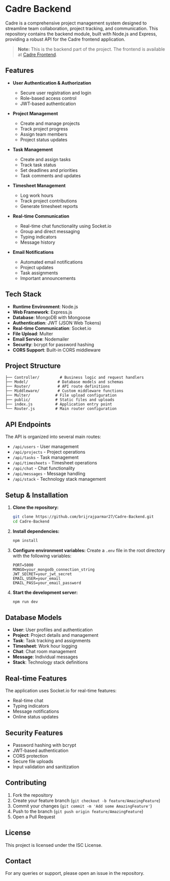 # Cadre Backend

Cadre is a comprehensive project management system designed to streamline team collaboration, project tracking, and communication. This repository contains the backend module, built with Node.js and Express, providing a robust API for the Cadre frontend application.

> **Note:** This is the backend part of the project. The frontend is available at [Cadre Frontend](https://github.com/brijrajparmar27/Cadre-Frontend).

## Features

- **User Authentication & Authorization**

  - Secure user registration and login
  - Role-based access control
  - JWT-based authentication

- **Project Management**

  - Create and manage projects
  - Track project progress
  - Assign team members
  - Project status updates

- **Task Management**

  - Create and assign tasks
  - Track task status
  - Set deadlines and priorities
  - Task comments and updates

- **Timesheet Management**

  - Log work hours
  - Track project contributions
  - Generate timesheet reports

- **Real-time Communication**

  - Real-time chat functionality using Socket.io
  - Group and direct messaging
  - Typing indicators
  - Message history

- **Email Notifications**
  - Automated email notifications
  - Project updates
  - Task assignments
  - Important announcements

## Tech Stack

- **Runtime Environment**: Node.js
- **Web Framework**: Express.js
- **Database**: MongoDB with Mongoose
- **Authentication**: JWT (JSON Web Tokens)
- **Real-time Communication**: Socket.io
- **File Upload**: Multer
- **Email Service**: Nodemailer
- **Security**: bcrypt for password hashing
- **CORS Support**: Built-in CORS middleware

## Project Structure

```
├── Controller/         # Business logic and request handlers
├── Model/             # Database models and schemas
├── Router/            # API route definitions
├── Middleware/        # Custom middleware functions
├── Multer/           # File upload configuration
├── public/           # Static files and uploads
├── index.js          # Application entry point
└── Router.js         # Main router configuration
```

## API Endpoints

The API is organized into several main routes:

- `/api/users` - User management
- `/api/projects` - Project operations
- `/api/tasks` - Task management
- `/api/timesheets` - Timesheet operations
- `/api/chat` - Chat functionality
- `/api/messages` - Message handling
- `/api/stack` - Technology stack management

## Setup & Installation

1. **Clone the repository:**

   ```bash
   git clone https://github.com/brijrajparmar27/Cadre-Backend.git
   cd Cadre-Backend
   ```

2. **Install dependencies:**

   ```bash
   npm install
   ```

3. **Configure environment variables:**
   Create a `.env` file in the root directory with the following variables:

   ```
   PORT=5000
   MONGO=your_mongodb_connection_string
   JWT_SECRET=your_jwt_secret
   EMAIL_USER=your_email
   EMAIL_PASS=your_email_password
   ```

4. **Start the development server:**
   ```bash
   npm run dev
   ```

## Database Models

- **User**: User profiles and authentication
- **Project**: Project details and management
- **Task**: Task tracking and assignments
- **Timesheet**: Work hour logging
- **Chat**: Chat room management
- **Message**: Individual messages
- **Stack**: Technology stack definitions

## Real-time Features

The application uses Socket.io for real-time features:

- Real-time chat
- Typing indicators
- Message notifications
- Online status updates

## Security Features

- Password hashing with bcrypt
- JWT-based authentication
- CORS protection
- Secure file uploads
- Input validation and sanitization

## Contributing

1. Fork the repository
2. Create your feature branch (`git checkout -b feature/AmazingFeature`)
3. Commit your changes (`git commit -m 'Add some AmazingFeature'`)
4. Push to the branch (`git push origin feature/AmazingFeature`)
5. Open a Pull Request

## License

This project is licensed under the ISC License.

## Contact

For any queries or support, please open an issue in the repository.
